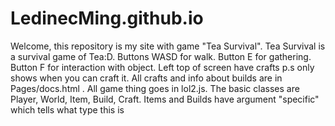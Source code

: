 # LedinecMing.github.io
Welcome, this repository is my site with game "Tea Survival".
Tea Survival is a survival game of Tea:D.
Buttons WASD for walk.
Button E for gathering.
Button F for interaction with object.
Left top of screen have crafts p.s only shows when you can craft it.
All crafts and info about builds are in Pages/docs.html .
All game thing goes in lol2.js.
The basic classes are Player, World, Item, Build, Craft.
Items and Builds have argument "specific" which tells what type this is
